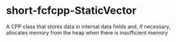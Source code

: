 # short-fcfcpp-StaticVector
A CPP class that stores data in internal data fields and, if necessary, allocates memory from the heap when there is insufficient memory
